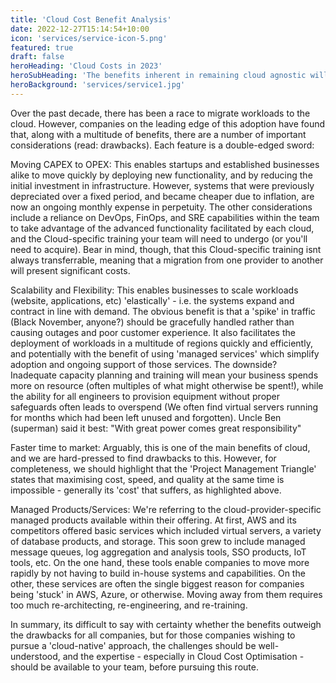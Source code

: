```yaml
---
title: 'Cloud Cost Benefit Analysis'
date: 2022-12-27T15:14:54+10:00
icon: 'services/service-icon-5.png'
featured: true
draft: false
heroHeading: 'Cloud Costs in 2023'
heroSubHeading: 'The benefits inherent in remaining cloud agnostic will become clear over the next decade'
heroBackground: 'services/service1.jpg'
---
```


Over the past decade, there has been a race to migrate workloads to the cloud. However, companies on the leading edge of this adoption have found that, along with a multitude of benefits, there are a number of important considerations (read: drawbacks). Each feature is a double-edged sword:

Moving CAPEX to OPEX: This enables startups and established businesses alike to move quickly by deploying new functionality, and by reducing the initial investment in infrastructure. However, systems that were previously depreciated over a fixed period, and became cheaper due to inflation, are now an ongoing monthly expense in perpetuity. The other considerations include a reliance on DevOps, FinOps, and SRE capabilities within the team to take advantage of the advanced functionality facilitated by each cloud, and the Cloud-specific training your team will need to undergo (or you'll need to acquire). Bear in mind, though, that this Cloud-specific training isnt always transferrable, meaning that a migration from one provider to another will present significant costs.

Scalability and Flexibility: This enables businesses to scale workloads (website, applications, etc) 'elastically' - i.e. the systems expand and contract in line with demand. The obvious benefit is that a 'spike' in traffic (Black November, anyone?) should be gracefully handled rather than causing outages and poor customer experience. It also facilitates the deployment of workloads in a multitude of regions quickly and efficiently, and potentially with the benefit of using 'managed services' which simplify adoption and ongoing support of those services. The downside? Inadequate capacity planning and training will mean your business spends more on resource (often multiples of what might otherwise be spent!), while the ability for all engineers to provision equipment without proper safeguards often leads to overspend (We often find virtual servers running for months which had been left unused and forgotten). Uncle Ben (superman) said it best: "With great power comes great responsibility"

Faster time to market: Arguably, this is one of the main benefits of cloud, and we are hard-pressed to find drawbacks to this. However, for completeness, we should highlight that the 'Project Management Triangle' states that maximising cost, speed, and quality at the same time is impossible - generally its 'cost' that suffers, as highlighted above.

Managed Products/Services: We're referring to the cloud-provider-specific managed products available within their offering. At first, AWS and its competitors offered basic services which included virtual servers, a variety of database products, and storage. This soon grew to include managed message queues, log aggregation and analysis tools, SSO products, IoT tools, etc. On the one hand, these tools enable companies to move more rapidly by not having to build in-house systems and capabilities. On the other, these services are often the single biggest reason for companies being 'stuck' in AWS, Azure, or otherwise. Moving away from them requires too much re-architecting, re-engineering, and re-training.

In summary, its difficult to say with certainty whether the benefits outweigh the drawbacks for all companies, but for those companies wishing to pursue a 'cloud-native' approach, the challenges should be well-understood, and the expertise - especially in Cloud Cost Optimisation - should be available to your team, before pursuing this route.

